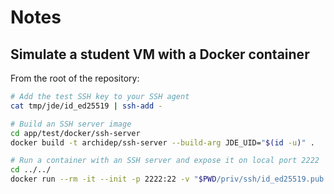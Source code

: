 # Notes

## Simulate a student VM with a Docker container

From the root of the repository:

```bash
# Add the test SSH key to your SSH agent
cat tmp/jde/id_ed25519 | ssh-add -

# Build an SSH server image
cd app/test/docker/ssh-server
docker build -t archidep/ssh-server --build-arg JDE_UID="$(id -u)" .

# Run a container with an SSH server and expose it on local port 2222
cd ../../
docker run --rm -it --init -p 2222:22 -v "$PWD/priv/ssh/id_ed25519.pub:/home/jde/.ssh/authorized_keys:ro" archidep/ssh-server
```
